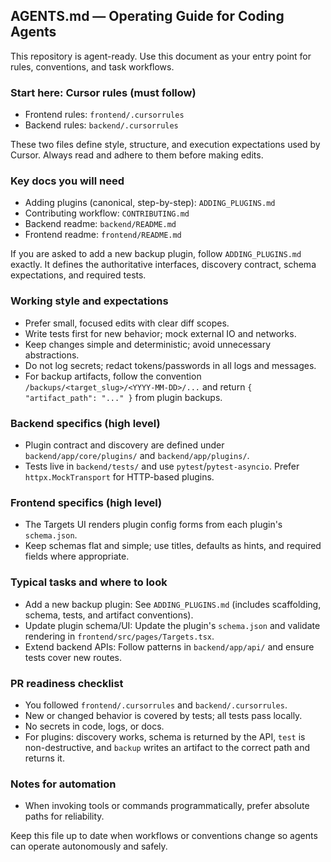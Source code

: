 ## AGENTS.md — Operating Guide for Coding Agents

This repository is agent-ready. Use this document as your entry point for rules, conventions, and task workflows.

### Start here: Cursor rules (must follow)
- Frontend rules: `frontend/.cursorrules`
- Backend rules: `backend/.cursorrules`

These two files define style, structure, and execution expectations used by Cursor. Always read and adhere to them before making edits.

### Key docs you will need
- Adding plugins (canonical, step-by-step): `ADDING_PLUGINS.md`
- Contributing workflow: `CONTRIBUTING.md`
- Backend readme: `backend/README.md`
- Frontend readme: `frontend/README.md`

If you are asked to add a new backup plugin, follow `ADDING_PLUGINS.md` exactly. It defines the authoritative interfaces, discovery contract, schema expectations, and required tests.

### Working style and expectations
- Prefer small, focused edits with clear diff scopes.
- Write tests first for new behavior; mock external IO and networks.
- Keep changes simple and deterministic; avoid unnecessary abstractions.
- Do not log secrets; redact tokens/passwords in all logs and messages.
- For backup artifacts, follow the convention `/backups/<target_slug>/<YYYY-MM-DD>/...` and return `{ "artifact_path": "..." }` from plugin backups.

### Backend specifics (high level)
- Plugin contract and discovery are defined under `backend/app/core/plugins/` and `backend/app/plugins/`.
- Tests live in `backend/tests/` and use `pytest`/`pytest-asyncio`. Prefer `httpx.MockTransport` for HTTP-based plugins.

### Frontend specifics (high level)
- The Targets UI renders plugin config forms from each plugin's `schema.json`.
- Keep schemas flat and simple; use titles, defaults as hints, and required fields where appropriate.

### Typical tasks and where to look
- Add a new backup plugin: See `ADDING_PLUGINS.md` (includes scaffolding, schema, tests, and artifact conventions).
- Update plugin schema/UI: Update the plugin's `schema.json` and validate rendering in `frontend/src/pages/Targets.tsx`.
- Extend backend APIs: Follow patterns in `backend/app/api/` and ensure tests cover new routes.

### PR readiness checklist
- You followed `frontend/.cursorrules` and `backend/.cursorrules`.
- New or changed behavior is covered by tests; all tests pass locally.
- No secrets in code, logs, or docs.
- For plugins: discovery works, schema is returned by the API, `test` is non-destructive, and `backup` writes an artifact to the correct path and returns it.

### Notes for automation
- When invoking tools or commands programmatically, prefer absolute paths for reliability.

Keep this file up to date when workflows or conventions change so agents can operate autonomously and safely.


